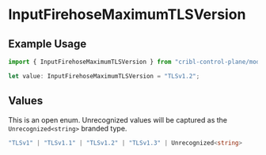 # InputFirehoseMaximumTLSVersion

## Example Usage

```typescript
import { InputFirehoseMaximumTLSVersion } from "cribl-control-plane/models/operations";

let value: InputFirehoseMaximumTLSVersion = "TLSv1.2";
```

## Values

This is an open enum. Unrecognized values will be captured as the `Unrecognized<string>` branded type.

```typescript
"TLSv1" | "TLSv1.1" | "TLSv1.2" | "TLSv1.3" | Unrecognized<string>
```
